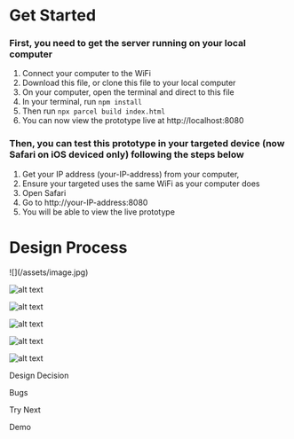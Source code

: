 # Get Started

### First, you need to get the server running on your local computer

1. Connect your computer to the WiFi
2. Download this file, or clone this file to your local computer
3. On your computer, open the terminal and direct to this file
4. In your terminal, run `npm install`
5. Then run `npx parcel build index.html`
6. You can now view the prototype live at http://localhost:8080

### Then, you can test this prototype in your targeted device (now Safari on iOS deviced only) following the steps below

1. Get your IP address (your-IP-address) from your computer,
2. Ensure your targeted uses the same WiFi as your computer does
3. Open Safari
4. Go to http://your-IP-address:8080
5. You will be able to view the live prototype

# Design Process

<div class="md--gif__wrapper">
![](/assets/image.jpg)

![alt text](https://file.notion.so/f/s/24caee27-5eac-4f92-b5fb-b01e5b935e71/1.gif?id=cee99bb4-b8fa-4fbe-9301-7c587308be64&table=block&spaceId=1c6f30fc-5e05-4da6-b757-219947e45167&expirationTimestamp=1680896868911&signature=SFnxSfDWZylYO2ngVzwh1Jzwa-WOoLXcq7yGweO8cio&downloadName=1.gif 'Logo Title Text 1')

![alt text](https://file.notion.so/f/s/13fecb4b-4f70-48e9-ac3f-301c2975de53/2.gif?id=3c7eb637-1c0e-43f8-b03b-a0c7a18888ad&table=block&spaceId=1c6f30fc-5e05-4da6-b757-219947e45167&expirationTimestamp=1680897799423&signature=H9mfxJkXtKKwK0u6u87feqhD3kxkhE14GpzsMhQPAaY&downloadName=2.gif 'Logo Title Text 1')

![alt text](https://file.notion.so/f/s/03a996e9-b539-4c1c-a0c8-e69952aed14a/Screen_Recording_2023-04-01_at_1_18_51_AM_2_AdobeExpress.gif?id=d9457f50-48b9-44b7-bb90-9d4aefd2770f&table=block&spaceId=1c6f30fc-5e05-4da6-b757-219947e45167&expirationTimestamp=1680897802223&signature=U9JNADTZmqmWCjI3XBTJdx9oqj4YCgKOMF9vSpRPMtM&downloadName=Screen_Recording_2023-04-01_at_1_18_51_AM_2_AdobeExpress.gif 'Logo Title Text 1')

![alt text](https://file.notion.so/f/s/03bf20b5-c94f-40a8-8d41-fe29b2bd9623/4.gif?id=861803b3-b5aa-4545-8ec7-f121a0c6e8cb&table=block&spaceId=1c6f30fc-5e05-4da6-b757-219947e45167&expirationTimestamp=1680897804972&signature=DQuvpd7Qa4vB_zkkzq9ZuJZM82YuskSjKjW8KKNiBsM&downloadName=4.gif 'Logo Title Text 1')

![alt text](https://file.notion.so/f/s/1e66e88c-7a39-482e-8323-88f59ff1244a/5.gif?id=562c8075-6a23-4100-9496-9338a4f6c293&table=block&spaceId=1c6f30fc-5e05-4da6-b757-219947e45167&expirationTimestamp=1680897807814&signature=oNTrfu5ZbiIpFv5f5gYAKktNrchxwoPeyNHVBGNKK4Q&downloadName=5.gif 'Logo Title Text 1')

</div>

Design Decision

Bugs

Try Next

Demo
